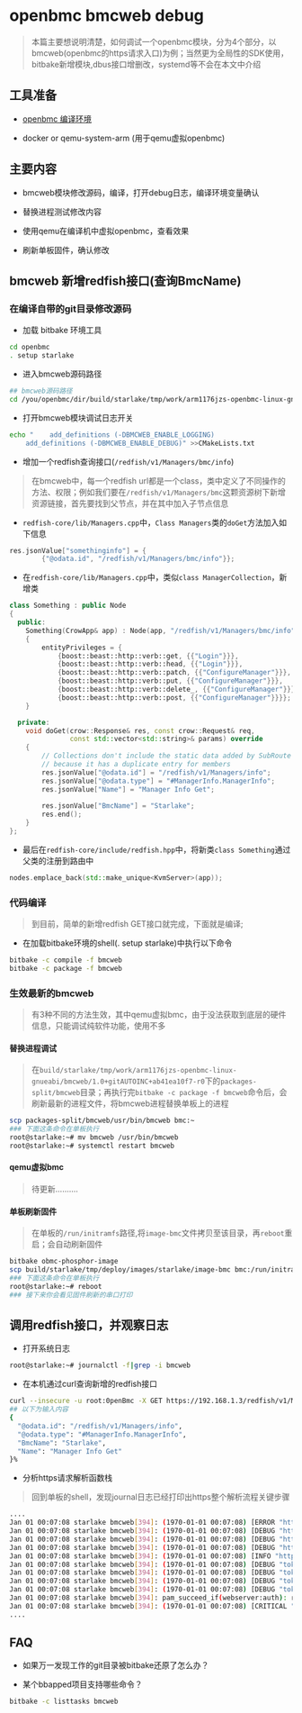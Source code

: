 # openbmc bmcweb debug

>本篇主要想说明清楚，如何调试一个openbmc模块，分为4个部分，以bmcweb(openbmc的https请求入口)为例；当然更为全局性的SDK使用，bitbake新增模块,dbus接口增删改，systemd等不会在本文中介绍

## 工具准备

* [openbmc 编译环境](https://iwiki.woa.com/pages/viewpage.action?pageId=537127652)

* docker or qemu-system-arm (用于qemu虚拟openbmc)


## 主要内容

* bmcweb模块修改源码，编译，打开debug日志，编译环境变量确认

* 替换进程测试修改内容

* 使用qemu在编译机中虚拟openbmc，查看效果

* 刷新单板固件，确认修改

## bmcweb 新增redfish接口(查询BmcName)

### 在编译自带的git目录修改源码

* 加载 bitbake 环境工具

```bash
cd openbmc
. setup starlake
```

* 进入bmcweb源码路径

``` bash
## bmcweb源码路径
cd /you/openbmc/dir/build/starlake/tmp/work/arm1176jzs-openbmc-linux-gnueabi/bmcweb/1.0+gitAUTOINC+ab41ea10f7-r0/git
```

* 打开bmcweb模块调试日志开关

```bash
echo "    add_definitions (-DBMCWEB_ENABLE_LOGGING)
    add_definitions (-DBMCWEB_ENABLE_DEBUG)" >>CMakeLists.txt
```

* 增加一个redfish查询接口(`/redfish/v1/Managers/bmc/info`)

>在bmcweb中，每一个redfish url都是一个class，类中定义了不同操作的方法、权限；例如我们要在`/redfish/v1/Managers/bmc`这颗资源树下新增资源链接，首先要找到父节点，并在其中加入子节点信息

* `redfish-core/lib/Managers.cpp`中，`Class Managers`类的`doGet`方法加入如下信息

```c++
res.jsonValue["somethinginfo"] = {
        {"@odata.id", "/redfish/v1/Managers/bmc/info"}};
```

* 在`redfish-core/lib/Managers.cpp`中，类似`class ManagerCollection`，新增类

``` c++
class Something : public Node
{
  public:
    Something(CrowApp& app) : Node(app, "/redfish/v1/Managers/bmc/info")
    {
        entityPrivileges = {
            {boost::beast::http::verb::get, {{"Login"}}},
            {boost::beast::http::verb::head, {{"Login"}}},
            {boost::beast::http::verb::patch, {{"ConfigureManager"}}},
            {boost::beast::http::verb::put, {{"ConfigureManager"}}},
            {boost::beast::http::verb::delete_, {{"ConfigureManager"}}},
            {boost::beast::http::verb::post, {{"ConfigureManager"}}}};
    }

  private:
    void doGet(crow::Response& res, const crow::Request& req,
               const std::vector<std::string>& params) override
    {
        // Collections don't include the static data added by SubRoute
        // because it has a duplicate entry for members
        res.jsonValue["@odata.id"] = "/redfish/v1/Managers/info";
        res.jsonValue["@odata.type"] = "#ManagerInfo.ManagerInfo";
        res.jsonValue["Name"] = "Manager Info Get";
        
        res.jsonValue["BmcName"] = "Starlake";
        res.end();
    }
};
```

* 最后在`redfish-core/include/redfish.hpp`中，将新类`class Something`通过父类的注册到路由中

``` c++ 
nodes.emplace_back(std::make_unique<KvmServer>(app));
```

### 代码编译

>到目前，简单的新增redfish GET接口就完成，下面就是编译;

* 在加载bitbake环境的shell(. setup starlake)中执行以下命令

``` bash
bitbake -c compile -f bmcweb
bitbake -c package -f bmcweb
```

### 生效最新的bmcweb

>有3种不同的方法生效，其中qemu虚拟bmc，由于没法获取到底层的硬件信息，只能调试纯软件功能，使用不多

#### 替换进程调试

>在`build/starlake/tmp/work/arm1176jzs-openbmc-linux-gnueabi/bmcweb/1.0+gitAUTOINC+ab41ea10f7-r0`下的`packages-split/bmcweb`目录；再执行完`bitbake -c package -f bmcweb`命令后，会刷新最新的进程文件，将bmcweb进程替换单板上的进程

``` bash
scp packages-split/bmcweb/usr/bin/bmcweb bmc:~
### 下面这条命令在单板执行
root@starlake:~# mv bmcweb /usr/bin/bmcweb
root@starlake:~# systemctl restart bmcweb
```

#### qemu虚拟bmc

>待更新..........

#### 单板刷新固件

>在单板的`/run/initramfs`路径,将`image-bmc`文件拷贝至该目录，再`reboot`重启；会自动刷新固件

```bash
bitbake obmc-phosphor-image
scp build/starlake/tmp/deploy/images/starlake/image-bmc bmc:/run/initramfs
### 下面这条命令在单板执行
root@starlake:~# reboot
### 接下来你会看见固件刷新的串口打印
```

## 调用redfish接口，并观察日志

* 打开系统日志

```bash
root@starlake:~# journalctl -f|grep -i bmcweb
```

* 在本机通过curl查询新增的redfish接口

```bash
curl --insecure -u root:0penBmc -X GET https://192.168.1.3/redfish/v1/Managers/bmc/info
## 以下为输入内容
{
  "@odata.id": "/redfish/v1/Managers/info",
  "@odata.type": "#ManagerInfo.ManagerInfo",
  "BmcName": "Starlake",
  "Name": "Manager Info Get"
}%
```

* 分析https请求解析函数栈

>回到单板的shell，发现journal日志已经打印出https整个解析流程关键步骤

```bash
....
Jan 01 00:07:08 starlake bmcweb[394]: (1970-01-01 00:07:08) [ERROR "http_connection.h":709] 0x2030690 async_read_header 142 Bytes
Jan 01 00:07:08 starlake bmcweb[394]: (1970-01-01 00:07:08) [DEBUG "http_connection.h":750] 0x2030690 doRead
Jan 01 00:07:08 starlake bmcweb[394]: (1970-01-01 00:07:08) [DEBUG "http_connection.h":757] 0x2030690 async_read 0 Bytes
Jan 01 00:07:08 starlake bmcweb[394]: (1970-01-01 00:07:08) [DEBUG "http_connection.h":827] 0x2030690 timer cancelled: 0x1f73930 6
Jan 01 00:07:08 starlake bmcweb[394]: (1970-01-01 00:07:08) [INFO "http_connection.h":511] Request:  0x2030690 HTTP/1.1 GET /redfish/v1/Managers/bmc/info
Jan 01 00:07:08 starlake bmcweb[394]: (1970-01-01 00:07:08) [DEBUG "token_authorization_middleware.hpp":196] [AuthMiddleware] X-Auth-Token authentication
Jan 01 00:07:08 starlake bmcweb[394]: (1970-01-01 00:07:08) [DEBUG "token_authorization_middleware.hpp":212] [AuthMiddleware] Cookie authentication
Jan 01 00:07:08 starlake bmcweb[394]: (1970-01-01 00:07:08) [DEBUG "token_authorization_middleware.hpp":142] [AuthMiddleware] Basic authentication
Jan 01 00:07:08 starlake bmcweb[394]: (1970-01-01 00:07:08) [DEBUG "token_authorization_middleware.hpp":164] [AuthMiddleware] Authenticating user: root
Jan 01 00:07:08 starlake bmcweb[394]: pam_succeed_if(webserver:auth): requirement "user ingroup redfish" was met by user "root"
Jan 01 00:07:08 starlake bmcweb[394]: (1970-01-01 00:07:08) [CRITICAL "token_authorization_middleware.hpp":67] /redfish/v1/Managers/bmc/info
....
```

## FAQ

* 如果万一发现工作的git目录被bitbake还原了怎么办？

* 某个bbapped项目支持哪些命令？

``` bash
bitbake -c listtasks bmcweb
```
